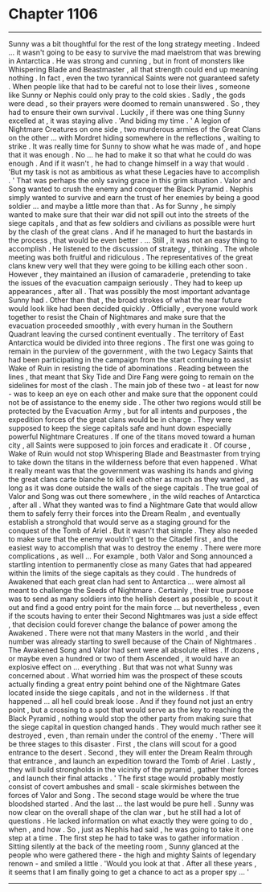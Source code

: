 
# Chapter 1106


---

Sunny was a bit thoughtful for the rest of the long strategy meeting .
Indeed ... it wasn't going to be easy to survive the mad maelstrom that was brewing in Antarctica . He was strong and cunning , but in front of monsters like Whispering Blade and Beastmaster , all that strength could end up meaning nothing .
In fact , even the two tyrannical Saints were not guaranteed safety . When people like that had to be careful not to lose their lives , someone like Sunny or Nephis could only pray to the cold skies .
Sadly , the gods were dead , so their prayers were doomed to remain unanswered . So , they had to ensure their own survival .
Luckily , if there was one thing Sunny excelled at , it was staying alive . 'And biding my time . '
A legion of Nightmare Creatures on one side , two murderous armies of the Great Clans on the other ... with Mordret hiding somewhere in the reflections , waiting to strike .
It was really time for Sunny to show what he was made of , and hope that it was enough . No ... he had to make it so that what he could do was enough . And if it wasn't , he had to change himself in a way that would . 'But my task is not as ambitious as what these Legacies have to accomplish . '
That was perhaps the only saving grace in this grim situation .
Valor and Song wanted to crush the enemy and conquer the Black Pyramid . Nephis simply wanted to survive and earn the trust of her enemies by being a good soldier ... and maybe a little more than that .
As for Sunny , he simply wanted to make sure that their war did not spill out into the streets of the siege capitals , and that as few soldiers and civilians as possible were hurt by the clash of the great clans . And if he managed to hurt the bastards in the process , that would be even better .
... Still , it was not an easy thing to accomplish .
He listened to the discussion of strategy , thinking .
The whole meeting was both fruitful and ridiculous . The representatives of the great clans knew very well that they were going to be killing each other soon . However , they maintained an illusion of camaraderie , pretending to take the issues of the evacuation campaign seriously .
They had to keep up appearances , after all . That was possibly the most important advantage Sunny had .
Other than that , the broad strokes of what the near future would look like had been decided quickly .
Officially , everyone would work together to resist the Chain of Nightmares and make sure that the evacuation proceeded smoothly , with every human in the Southern Quadrant leaving the cursed continent eventually .
The territory of East Antarctica would be divided into three regions . The first one was going to remain in the purview of the government , with the two Legacy Saints that had been participating in the campaign from the start continuing to assist Wake of Ruin in resisting the tide of abominations .
Reading between the lines , that meant that Sky Tide and Dire Fang were going to remain on the sidelines for most of the clash . The main job of these two - at least for now - was to keep an eye on each other and make sure that the opponent could not be of assistance to the enemy side .
The other two regions would still be protected by the Evacuation Army , but for all intents and purposes , the expedition forces of the great clans would be in charge . They were supposed to keep the siege capitals safe and hunt down especially powerful Nightmare Creatures . If one of the titans moved toward a human city , all Saints were supposed to join forces and eradicate it .
Of course , Wake of Ruin would not stop Whispering Blade and Beastmaster from trying to take down the titans in the wilderness before that even happened .
What it really meant was that the government was washing its hands and giving the great clans carte blanche to kill each other as much as they wanted , as long as it was done outside the walls of the siege capitals .
The true goal of Valor and Song was out there somewhere , in the wild reaches of Antarctica , after all . What they wanted was to find a Nightmare Gate that would allow them to safely ferry their forces into the Dream Realm , and eventually establish a stronghold that would serve as a staging ground for the conquest of the Tomb of Ariel .
But it wasn't that simple . They also needed to make sure that the enemy wouldn't get to the Citadel first , and the easiest way to accomplish that was to destroy the enemy .
There were more complications , as well ...
For example , both Valor and Song announced a startling intention to permanently close as many Gates that had appeared within the limits of the siege capitals as they could . The hundreds of Awakened that each great clan had sent to Antarctica ... were almost all meant to challenge the Seeds of Nightmare .
Certainly , their true purpose was to send as many soldiers into the hellish desert as possible , to scout it out and find a good entry point for the main force ... but nevertheless , even if the scouts having to enter their Second Nightmares was just a side effect , that decision could forever change the balance of power among the Awakened .
There were not that many Masters in the world , and their number was already starting to swell because of the Chain of Nightmares . The Awakened Song and Valor had sent were all absolute elites . If dozens , or maybe even a hundred or two of them Ascended , it would have an explosive effect on ... everything .
But that was not what Sunny was concerned about . What worried him was the prospect of these scouts actually finding a great entry point behind one of the Nightmare Gates located inside the siege capitals , and not in the wilderness . If that happened ... all hell could break loose .
And if they found not just an entry point , but a crossing to a spot that would serve as the key to reaching the Black Pyramid , nothing would stop the other party from making sure that the siege capital in question changed hands .
They would much rather see it destroyed , even , than remain under the control of the enemy .
'There will be three stages to this disaster . First , the clans will scout for a good entrance to the desert . Second , they will enter the Dream Realm through that entrance , and launch an expedition toward the Tomb of Ariel . Lastly , they will build strongholds in the vicinity of the pyramid , gather their forces , and launch their final attacks . '
The first stage would probably mostly consist of covert ambushes and small - scale skirmishes between the forces of Valor and Song . The second stage would be where the true bloodshed started . And the last ... the last would be pure hell .
Sunny was now clear on the overall shape of the clan war , but he still had a lot of questions . He lacked information on what exactly they were going to do , when , and how .
So , just as Nephis had said , he was going to take it one step at a time .
The first step he had to take was to gather information .
Sitting silently at the back of the meeting room , Sunny glanced at the people who were gathered there - the high and mighty Saints of legendary renown - and smiled a little .
'Would you look at that . After all these years , it seems that I am finally going to get a chance to act as a proper spy ... '

---

